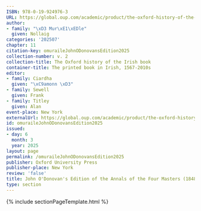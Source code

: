 ```yaml
---
ISBN: 978-0-19-924976-3
URL: https://global.oup.com/academic/product/the-oxford-history-of-the-irish-book-volume-ii-9780199249763?cc=ge&lang=3n#
author:
- family: "\xD3 Mur\xE1\xEDle"
  given: Nollaig
categories: '202507'
chapter: 11
citation-key: omuraileJohnODonovansEdition2025
collection-number: v. 2
collection-title: The Oxford history of the Irish book
container-title: The printed book in Irish, 1567-2010s
editor:
- family: Ciardha
  given: "\xC9amonn \xD3"
- family: Sewell
  given: Frank
- family: Titley
  given: Alan
event-place: New York
externalUrl: https://global.oup.com/academic/product/the-oxford-history-of-the-irish-book-volume-ii-9780199249763?cc=ge&lang=3n#
id: omuraileJohnODonovansEdition2025
issued:
- day: 6
  month: 3
  year: 2025
layout: page
permalink: /omuraileJohnODonovansEdition2025
publisher: Oxford University Press
publisher-place: New York
review: 'false'
title: John O'Donovan's Edition of the Annals of the Four Masters (1848-51)
type: section
---
```

{% include sectionPageTemplate.html %}